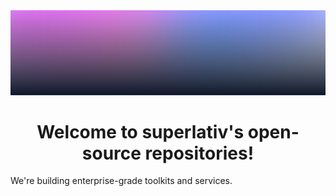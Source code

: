 <img src="header.png" alt=":banner:"/>

<div align="center">
    <h1>Welcome to superlativ's open-source repositories!</h1>
</div>

We're building enterprise-grade toolkits and services.
